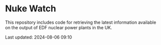 # Nuke Watch

This repository includes code for retrieving the latest information available on the output of EDF nuclear power plants in the UK.

Last updated: 2024-08-06 09:10